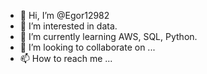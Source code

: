 - 👋 Hi, I’m @Egor12982
- 👀 I’m interested in data.
- 🌱 I’m currently learning AWS, SQL, Python.
- 💞️ I’m looking to collaborate on ...
- 📫 How to reach me ...

<!---
Egor12982/Egor12982 is a ✨ special ✨ repository because its `README.md` (this file) appears on your GitHub profile.
You can click the Preview link to take a look at your changes.
--->
